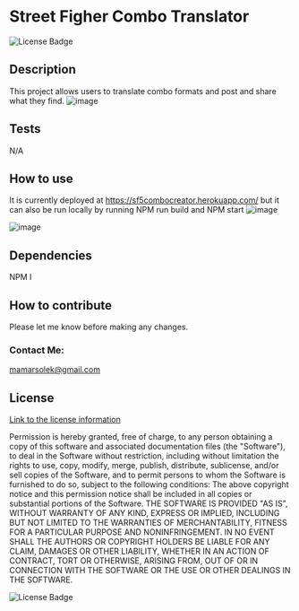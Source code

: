 # Street Figher Combo Translator 

![License Badge](https://img.shields.io/badge/license-MIT-green.svg)

## Description
This project allows users to translate combo formats and post and share what they find.
![image](https://user-images.githubusercontent.com/75141165/158675120-da3c4158-f404-4cbf-82fd-cc52f117ecbf.png)


## Tests
N/A

## How to use
It is currently deployed at https://sf5combocreator.herokuapp.com/ but it can also be run locally by running NPM run build and NPM start
![image](https://user-images.githubusercontent.com/75141165/158675181-d125c516-cce9-45d8-ba79-686ec1588446.png)

![image](https://user-images.githubusercontent.com/75141165/158675328-bc1a696f-8daf-4345-80dd-30ab202a8699.png)

## Dependencies
NPM I

## How to contribute
Please let me know before making any changes. 

### Contact Me:
mamarsolek@gmail.com 




## License
[Link to the license information](https://opensource.org/licenses/MIT)

Permission is hereby granted, free of charge, to any person obtaining a copy of this software and associated documentation files (the "Software"), to deal in the Software without restriction, including without limitation the rights to use, copy, modify, merge, publish, distribute, sublicense, and/or sell copies of the Software, and to permit persons to whom the Software is furnished to do so, subject to the following conditions: 
The above copyright notice and this permission notice shall be included in all copies or substantial portions of the Software. 
 THE SOFTWARE IS PROVIDED "AS IS", WITHOUT WARRANTY OF ANY KIND, EXPRESS OR IMPLIED, INCLUDING BUT NOT LIMITED TO THE WARRANTIES OF MERCHANTABILITY, FITNESS FOR A PARTICULAR PURPOSE AND NONINFRINGEMENT. IN NO EVENT SHALL THE AUTHORS OR COPYRIGHT HOLDERS BE LIABLE FOR ANY CLAIM, DAMAGES OR OTHER LIABILITY, WHETHER IN AN ACTION OF CONTRACT, TORT OR OTHERWISE, ARISING FROM, OUT OF OR IN CONNECTION WITH THE SOFTWARE OR THE USE OR OTHER DEALINGS IN THE SOFTWARE.

![License Badge](https://img.shields.io/badge/license-MIT-green.svg)
